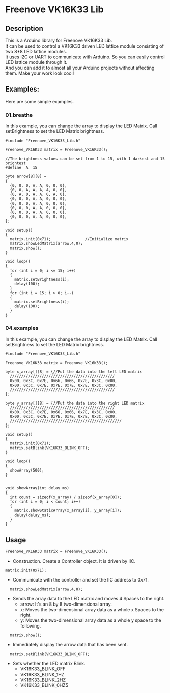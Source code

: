 # Freenove VK16K33 Lib

## Description
This is a Arduino library for Freenove VK16K33 Lib.<br />
It can be used to control a VK16K33 driven LED lattice module consisting of two 8*8 LED lattice modules.<br />
It uses I2C or UART to communicate with Arduino. So you can easily control LED lattice module through it.<br />
And you can add it to almost all your Arduino projects without affecting them. Make your work look cool!<br />

## Examples:

Here are some simple examples.

### 01.breathe
In this example, you can change the array to display the LED Matrix. 
Call setBrightness to set the LED Matrix brightness.
```
#include "Freenove_VK16K33_Lib.h"

Freenove_VK16K33 matrix = Freenove_VK16K33();

//The brightness values can be set from 1 to 15, with 1 darkest and 15 brightest
#define  A  15

byte arrow[8][8] =
{
  {0, 0, 0, A, A, 0, 0, 0},
  {0, 0, A, A, A, A, 0, 0},
  {0, A, 0, A, A, 0, A, 0},
  {0, 0, 0, A, A, 0, 0, 0},
  {0, 0, 0, A, A, 0, 0, 0},
  {0, 0, 0, A, A, 0, 0, 0},
  {0, 0, 0, A, A, 0, 0, 0},
  {0, 0, 0, A, A, 0, 0, 0},
};

void setup()
{
  matrix.init(0x71);               //Initialize matrix
  matrix.showLedMatrix(arrow,4,0);
  matrix.show();
}

void loop()
{
  for (int i = 0; i <= 15; i++)
  {
    matrix.setBrightness(i);
    delay(100);
  }
  for (int i = 15; i > 0; i--)
  {
    matrix.setBrightness(i);
    delay(100);
  }
}
```
### 04.examples
In this example, you can change the array to display the LED Matrix. 
Call setBrightness to set the LED Matrix brightness.
```
#include "Freenove_VK16K33_Lib.h"

Freenove_VK16K33 matrix = Freenove_VK16K33();

byte x_array[][8] = {//Put the data into the left LED matrix
  //////////////////////////////////////////////
  0x00, 0x3C, 0x7E, 0x66, 0x66, 0x7E, 0x3C, 0x00,
  0x00, 0x3C, 0x7E, 0x7E, 0x7E, 0x7E, 0x3C, 0x00,
  //////////////////////////////////////////////
};

byte y_array[][8] = {//Put the data into the right LED matrix
  //////////////////////////////////////////////
  0x00, 0x3C, 0x7E, 0x66, 0x66, 0x7E, 0x3C, 0x00,
  0x00, 0x3C, 0x7E, 0x7E, 0x7E, 0x7E, 0x3C, 0x00,
  /////////////////////////////////////////////////
};

void setup()
{
  matrix.init(0x71);
  matrix.setBlink(VK16K33_BLINK_OFF);
}

void loop()
{
  showArray(500);
}


void showArray(int delay_ms)
{
  int count = sizeof(x_array) / sizeof(x_array[0]);
  for (int i = 0; i < count; i++)
  {
    matrix.showStaticArray(x_array[i], y_array[i]);
    delay(delay_ms);
  }
}
```
## Usage
```
Freenove_VK16K33 matrix = Freenove_VK16K33();
```
* Construction. Create a Controller object. It is driven by IIC.

```
matrix.init(0x71); 
```
* Communicate with the controller and set the IIC address to 0x71.
```
  matrix.showLedMatrix(arrow,4,0);
```
* Sends the array data to the LED matrix and moves 4 Spaces to the right.
	* arrow: It's an 8 by 8 two-dimensional array.
	* x: Moves the two-dimensional array data as a whole x Spaces to the right.
	* y: Moves the two-dimensional array data as a whole y space to the following.
```
  matrix.show();
```
* Immediately display the arrow data that has been sent.
```
  matrix.setBlink(VK16K33_BLINK_OFF);
```
* Sets whether the LED matrix Blink.
	* VK16K33_BLINK_OFF	    
	* VK16K33_BLINK_1HZ	    
	* VK16K33_BLINK_2HZ	    
	* VK16K33_BLINK_0HZ5	    
```




